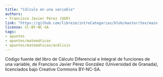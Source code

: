 ```yaml
---
title: "Cálculo en una variable"
authors:
- Francisco Javier Pérez (UGR)
link: "https://github.com/libreim/introCategorias/blob/master/tex/main.pdf"
license: CC-BY-NC-SA
tags:
- apuntes
- apuntes/matemáticas
- apuntes/matemáticas/análisis
---
```


Código fuente del libro de Cálculo Diferencial e Integral de funciones
de una variable, de Francisco Javier Pérez González (Universidad de
Granada), licenciados bajo Creative Commons BY-NC-SA.
